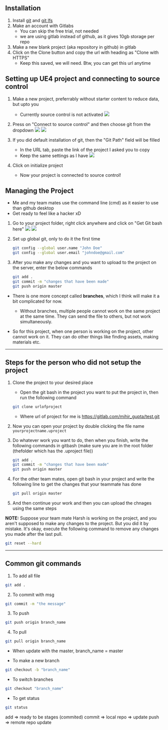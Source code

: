 ## Installation

1. Install [git](https://git-scm.com/downloads) and [git lfs](https://git-lfs.github.com/)
2. Make an account with Gitlabs
    - You can skip the free trial, not needed 
    - we are using gitlab instead of github, as it gives 10gb storage per repo
3. Make a new blank project (aka repository in github) in gitlab
4. Click on the Clone button and copy the url with heading as "Clone with HTTPS"
    - Keep this saved, we will need. Btw, you can get this url anytime

## Setting up UE4 project and connecting to source control

1. Make a new project, preferrably without starter content to reduce data, but upto you
    -  Currently source control is not activated
    ![](./no-sc.png)

2. Press on "Connect to source control" and then choose git from the dropdown
![](./2.png)
![](./3.png)

3. If you did default installation of git, then the "Git Path" field will be filled
    - In the URL tab, paste the link of the project I asked you to copy
    - Keep the same settings as I have
    ![](./4.png)

4. Click on initialize project
    - Now your project is connected to source control!


## Managing the Project

- Me and my team mates use the command line (cmd) as it easier to use than github desktop
- Get ready to feel like a hacker xD

1. Go to your project folder, right click anywhere and click on "Get Git bash here"
    ![](./5.png)
    ![](./6.png)

2. Set up global git, only to do it the first time
    ```bash
    git config --global user.name "John Doe"
    git config --global user.email "johndoe@gmail.com"
    ```

3. After you make any changes and you want to upload to the project on the server, enter the below commands

    ```bash
    git add .
    git commit -m "changes that have been made"
    git push origin master
    ```

- There is one more concept called **branches**, which I think will make it a bit complicated for now.
    - Without branches, multiple people cannot work on the same project at the same time. They can send the file to others, but not work simultaneously.

- So for this project, when one person is working on the project, other cannot work on it. They can do other things like finding assets, making materials etc.

<hr/>

## Steps for the person who did not setup the project

1. Clone the project to your desired place
    - Open the git bash in the project you want to put the project in, then run the following command
    ```bash
    git clone urlofproject
    ```
    - Where url of project for me is https://gitlab.com/mihir_gupta/test.git

2. Now you can open your project by double clicking the file name `yourprojectname.uproject`

3. Do whatever work you want to do, then when you finish, write the following commands in gitbash (make sure you are in the root folder (thefolder which has  the .uproject file))
    ```bash
    git add .
    git commit -m "changes that have been made"
    git push origin master
    ```

4. For the other team mates, open git bash in your project and write the following line to get the changes that your teammate has done
    ```bash
    git pull origin master
    ```
5. And then continue your work and then you can upload the chnages using the same steps

**NOTE:** Suppose your team mate Harsh is working on the project, and you aren't supposed to make any changes to the project. But you did it by mistake. It's okay, execute the following command to remove any changes you made after the last pull.
```bash
git reset --hard
```

<hr/>

## Common git commands

1. To add all file
```bash
git add .
```

2. To commit with msg
```bash
git commit -m "the message"
```

3. To push
```bash
git push origin branch_name
```

4. To pull
```bash
git pull origin branch_name
```

- When update with the master, branch_name = master

- To make a new branch
```bash
git checkout -b "branch_name"
```

- To switch branches
```bash
git checkout "branch_name"
```

- To get status 
```bash
git status
```

add => ready to be stages (commited)
commit => local repo => update
push => remote repo update
